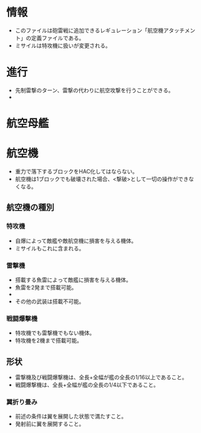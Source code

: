 # 情報
- このファイルは砲雷戦に追加できるレギュレーション「航空機アタッチメント」の定義ファイルである。
- ミサイルは特攻機に扱いが変更される。
# 進行
- 先制雷撃のターン、雷撃の代わりに航空攻撃を行うことができる。
- 
# 航空母艦

# 航空機
- 重力で落下するブロックをHAC化してはならない。
- 航空機は1ブロックでも破壊された場合、<撃破>として一切の操作ができなくなる。
## 航空機の種別
### 特攻機
- 自爆によって敵艦や敵航空機に損害を与える機体。
- ミサイルもこれに含まれる。
### 雷撃機
- 搭載する魚雷によって敵艦に損害を与える機体。
- 魚雷を2発まで搭載可能。
- 
- その他の武装は搭載不可能。
### 戦闘爆撃機
- 特攻機でも雷撃機でもない機体。
- 特攻機を2機まで搭載可能。
## 形状
- 雷撃機及び戦闘爆撃機は、全長+全幅が艦の全長の1/16以上であること。
- 戦闘爆撃機は、全長+全幅が艦の全長の1/4以下であること。
### 翼折り畳み
- 前述の条件は翼を展開した状態で満たすこと。
- 発射前に翼を展開すること。
